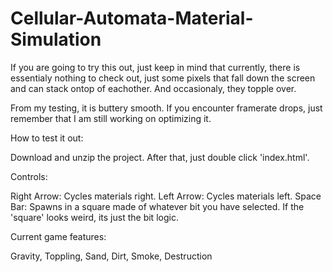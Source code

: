 # Cellular-Automata-Material-Simulation

If you are going to try this out, just keep in mind that currently, there is essentialy nothing to check out, just some pixels that fall down the screen and can stack ontop of eachother. And occasionaly, they topple over.

From my testing, it is buttery smooth. If you encounter framerate drops, just remember that I am still working on optimizing it.

How to test it out:

Download and unzip the project. After that, just double click 'index.html'.

Controls:

Right Arrow: Cycles materials right.
Left Arrow: Cycles materials left.
Space Bar: Spawns in a square made of whatever bit you have selected. If the 'square' looks weird, its just the bit logic.

Current game features:

Gravity,
Toppling,
Sand,
Dirt,
Smoke,
Destruction
